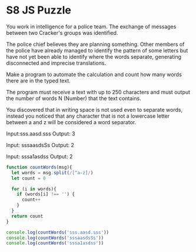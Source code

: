 # S8 JS Puzzle

You work in intelligence for a police team. The exchange of messages between two Cracker's groups was identified.

The police chief believes they are planning something. Other members of the police have already managed to identify the pattern of some letters but have not yet been able to identify where the words separate, generating disconnected and imprecise translations.

Make a program to automate the calculation and count how many words there are in the typed text.

The program must receive a text with up to 250 characters and must output the number of words N (Number) that the text contains.

You discovered that in writing space is not used even to separate words, instead you noticed that any character that is not a lowercase letter between a and z will be considered a word separator.

Input:⁠sss.aasd.sss
Output: 3

Input: sssaasdsSs
Output: 2

Input: sssa1asdss
Output: 2

```js
function countWords(msg){
  let words = msg.split(/[^a-z]/)
  let count = 0

  for (i in words){
    if (words[i] !== '') {
      count++
    }
  }
  return count
}

console.log(countWords('sss.aasd.sss'))
console.log(countWords('sssaasdsSs'))
console.log(countWords('sssa1asdss'))
```